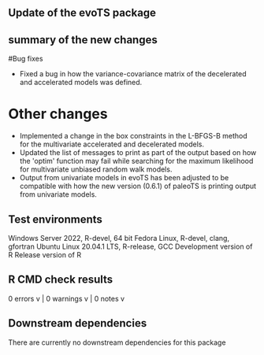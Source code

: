 ## Update of the evoTS package
 
## summary of the new changes

#Bug fixes
- Fixed a bug in how the variance-covariance matrix of the decelerated and accelerated models was defined. 

# Other changes
- Implemented a change in the box constraints in the L-BFGS-B method for the multivariate accelerated and decelerated models. 
- Updated the list of messages to print as part of the output based on how the 'optim' function may fail while searching for the maximum likelihood for multivariate unbiased random walk models. 
- Output from univariate models in evoTS has been adjusted to be compatible with how the new version (0.6.1) of paleoTS is printing output from univariate models.  

## Test environments
Windows Server 2022, R-devel, 64 bit
Fedora Linux, R-devel, clang, gfortran
Ubuntu Linux 20.04.1 LTS, R-release, GCC
Development version of R
Release version of R

## R CMD check results
0 errors v | 0 warnings v | 0 notes v

## Downstream dependencies
There are currently no downstream dependencies for this package

